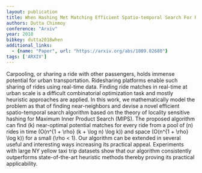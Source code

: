 ```yaml
---
layout: publication
title: When Hashing Met Matching Efficient Spatio-temporal Search For Ridesharing
authors: Dutta Chinmoy
conference: "Arxiv"
year: 2018
bibkey: dutta2018when
additional_links:
  - {name: "Paper", url: "https://arxiv.org/abs/1809.02680"}
tags: ['ARXIV']
---
```

Carpooling, or sharing a ride with other passengers, holds immense potential for urban transportation. Ridesharing platforms enable such sharing of rides using real-time data. Finding ride matches in real-time at urban scale is a difficult combinatorial optimization task and mostly heuristic approaches are applied. In this work, we mathematically model the problem as that of finding near-neighbors and devise a novel efficient spatio-temporal search algorithm based on the theory of locality sensitive hashing for Maximum Inner Product Search (MIPS). The proposed algorithm can find \(k\) near-optimal potential matches for every ride from a pool of \(n\) rides in time \(O(n^\{1 + \rho\} (k + \log n) \log k)\) and space \(O(n^\{1 + \rho\} \log k)\) for a small \(\rho < 1\). Our algorithm can be extended in several useful and interesting ways increasing its practical appeal. Experiments with large NY yellow taxi trip datasets show that our algorithm consistently outperforms state-of-the-art heuristic methods thereby proving its practical applicability.
